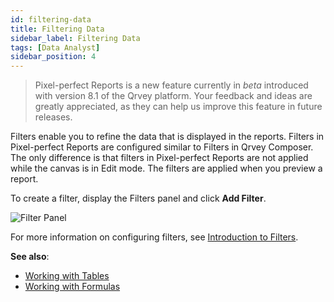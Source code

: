 ```yaml
---
id: filtering-data
title: Filtering Data
sidebar_label: Filtering Data
tags: [Data Analyst]
sidebar_position: 4
---
```

<div style={{textAlign: "justify"}}>

> Pixel-perfect Reports is a new feature currently in *beta* introduced with version 8.1 of the Qrvey platform. Your feedback and ideas are greatly appreciated, as they can help us improve this feature in future releases.

Filters enable you to refine the data that is displayed in the reports. Filters in Pixel-perfect Reports are configured similar to Filters in Qrvey Composer. The only difference is that filters in Pixel-perfect Reports are not applied while the canvas is in Edit mode. The filters are applied when you preview a report. 

To create a filter, display the Filters panel and click **Add Filter**. 

![Filter Panel](https://s3.amazonaws.com/cdn.qrvey.com/documentation_assets/partner-portal/qrvey-composer/Pixel-perfect-Reports/Pixel-perfect-Reports-Filter-Panel-81.png)

For more information on configuring filters, see [Introduction to Filters](../08-Filtering%20Data/overview-of-filters.md). 

**See also**:
- [Working with Tables](tables.md)
- [Working with Formulas](formulas.md)

</div>